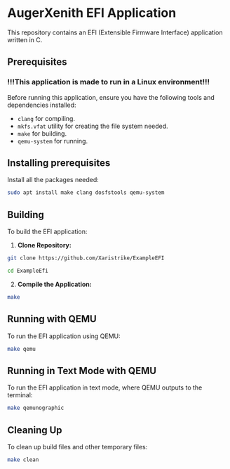 # AugerXenith EFI Application

This repository contains an EFI (Extensible Firmware Interface) application written in C.

## Prerequisites

### !!!This application is made to run in a Linux environment!!!

Before running this application, ensure you have the following tools and dependencies installed:

- `clang` for compiling.
- `mkfs.vfat` utility for creating the file system needed.
- `make` for building.
- `qemu-system` for running.

## Installing prerequisites

Install all the packages needed:
```bash
sudo apt install make clang dosfstools qemu-system
```

## Building

To build the EFI application:

1. **Clone Repository:**
```bash
git clone https://github.com/Xaristrike/ExampleEFI
```
```bash
cd ExampleEfi
```
2. **Compile the Application:**
```bash
make
```

## Running with QEMU
To run the EFI application using QEMU:
```bash
make qemu
```

## Running in Text Mode with QEMU
To run the EFI application in text mode, where QEMU outputs to the terminal:
```bash
make qemunographic
```

## Cleaning Up
To clean up build files and other temporary files:
```bash
make clean
```